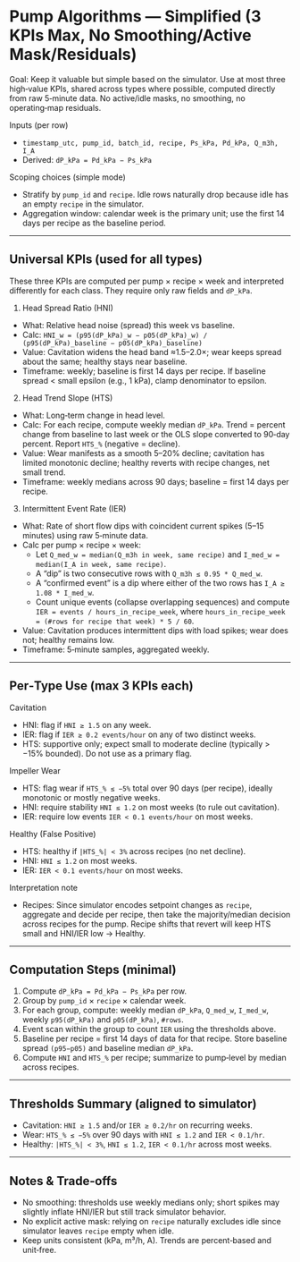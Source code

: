 # Pump Algorithms — Simplified (3 KPIs Max, No Smoothing/Active Mask/Residuals)

Goal: Keep it valuable but simple based on the simulator. Use at most three high‑value KPIs, shared across types where possible, computed directly from raw 5‑minute data. No active/idle masks, no smoothing, no operating‑map residuals.

Inputs (per row)
- `timestamp_utc, pump_id, batch_id, recipe, Ps_kPa, Pd_kPa, Q_m3h, I_A`
- Derived: `dP_kPa = Pd_kPa − Ps_kPa`

Scoping choices (simple mode)
- Stratify by `pump_id` and `recipe`. Idle rows naturally drop because idle has an empty `recipe` in the simulator.
- Aggregation window: calendar week is the primary unit; use the first 14 days per recipe as the baseline period.

---

## Universal KPIs (used for all types)
These three KPIs are computed per pump × recipe × week and interpreted differently for each class. They require only raw fields and `dP_kPa`.

1) Head Spread Ratio (HNI)
- What: Relative head noise (spread) this week vs baseline.
- Calc: `HNI_w = (p95(dP_kPa)_w − p05(dP_kPa)_w) / (p95(dP_kPa)_baseline − p05(dP_kPa)_baseline)`
- Value: Cavitation widens the head band ≈1.5–2.0×; wear keeps spread about the same; healthy stays near baseline.
- Timeframe: weekly; baseline is first 14 days per recipe. If baseline spread < small epsilon (e.g., 1 kPa), clamp denominator to epsilon.

2) Head Trend Slope (HTS)
- What: Long‑term change in head level.
- Calc: For each recipe, compute weekly median `dP_kPa`. Trend = percent change from baseline to last week or the OLS slope converted to 90‑day percent. Report `HTS_%` (negative = decline).
- Value: Wear manifests as a smooth 5–20% decline; cavitation has limited monotonic decline; healthy reverts with recipe changes, net small trend.
- Timeframe: weekly medians across 90 days; baseline = first 14 days per recipe.

3) Intermittent Event Rate (IER)
- What: Rate of short flow dips with coincident current spikes (5–15 minutes) using raw 5‑minute data.
- Calc per pump × recipe × week:
  - Let `Q_med_w = median(Q_m3h in week, same recipe)` and `I_med_w = median(I_A in week, same recipe)`.
  - A “dip” is two consecutive rows with `Q_m3h ≤ 0.95 * Q_med_w`.
  - A “confirmed event” is a dip where either of the two rows has `I_A ≥ 1.08 * I_med_w`.
  - Count unique events (collapse overlapping sequences) and compute `IER = events / hours_in_recipe_week`, where `hours_in_recipe_week = (#rows for recipe that week) * 5 / 60`.
- Value: Cavitation produces intermittent dips with load spikes; wear does not; healthy remains low.
- Timeframe: 5‑minute samples, aggregated weekly.

---

## Per‑Type Use (max 3 KPIs each)

Cavitation
- HNI: flag if `HNI ≥ 1.5` on any week.
- IER: flag if `IER ≥ 0.2 events/hour` on any of two distinct weeks.
- HTS: supportive only; expect small to moderate decline (typically > −15% bounded). Do not use as a primary flag.

Impeller Wear
- HTS: flag wear if `HTS_% ≤ −5%` total over 90 days (per recipe), ideally monotonic or mostly negative weeks.
- HNI: require stability `HNI ≤ 1.2` on most weeks (to rule out cavitation).
- IER: require low events `IER < 0.1 events/hour` on most weeks.

Healthy (False Positive)
- HTS: healthy if `|HTS_%| < 3%` across recipes (no net decline).
- HNI: `HNI ≤ 1.2` on most weeks.
- IER: `IER < 0.1 events/hour` on most weeks.

Interpretation note
- Recipes: Since simulator encodes setpoint changes as `recipe`, aggregate and decide per recipe, then take the majority/median decision across recipes for the pump. Recipe shifts that revert will keep HTS small and HNI/IER low → Healthy.

---

## Computation Steps (minimal)
1) Compute `dP_kPa = Pd_kPa − Ps_kPa` per row.
2) Group by `pump_id` × `recipe` × calendar week.
3) For each group, compute: weekly median `dP_kPa`, `Q_med_w`, `I_med_w`, weekly `p95(dP_kPa)` and `p05(dP_kPa)`, `#rows`.
4) Event scan within the group to count `IER` using the thresholds above.
5) Baseline per recipe = first 14 days of data for that recipe. Store baseline spread `(p95−p05)` and baseline median `dP_kPa`.
6) Compute `HNI` and `HTS_%` per recipe; summarize to pump‑level by median across recipes.

---

## Thresholds Summary (aligned to simulator)
- Cavitation: `HNI ≥ 1.5` and/or `IER ≥ 0.2/hr` on recurring weeks.
- Wear: `HTS_% ≤ −5%` over 90 days with `HNI ≤ 1.2` and `IER < 0.1/hr`.
- Healthy: `|HTS_%| < 3%`, `HNI ≤ 1.2`, `IER < 0.1/hr` across most weeks.

---

## Notes & Trade‑offs
- No smoothing: thresholds use weekly medians only; short spikes may slightly inflate HNI/IER but still track simulator behavior.
- No explicit active mask: relying on `recipe` naturally excludes idle since simulator leaves `recipe` empty when idle.
- Keep units consistent (kPa, m³/h, A). Trends are percent‑based and unit‑free.
